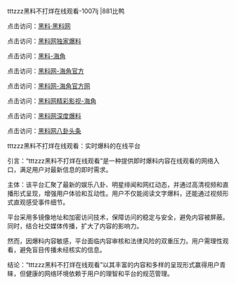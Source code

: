 tttzzz黑料不打烊在线观看-1007lj |881比鸭

点击访问：<a href="https://heiliaolvzlu3.pages.dev">黑料·黑料网</a>

点击访问：<a href="https://heiliaoyvnrda.pages.dev">黑料网独家爆料</a>

点击访问：<a href="https://heiliaoox6jgh3.pages.dev">黑料-海角</a>

点击访问：<a href="https://heiliao5s28gk.pages.dev">黑料网-海角官方</a>

点击访问：<a href="https://heiliaokof3cy.pages.dev">黑料网-海角官方网</a>

点击访问：<a href="https://heiliao3gvg9.pages.dev">黑料网精彩影视-海角</a>

点击访问：<a href="https://heiliaoxrq8i9.pages.dev">黑料网深度爆料</a>

点击访问：<a href="https://heiliaoryrhyu.pages.dev">黑料网八卦头条</a>

tttzzz黑料不打烊在线观看：实时爆料的在线平台

引言：“tttzzz黑料不打烊在线观看”是一种提供即时爆料内容在线观看的网络入口，满足用户对最新信息的即时需求。

主体：该平台汇聚了最新的娱乐八卦、明星绯闻和网红动态，并通过高清视频和直播形式呈现，增强用户体验和互动性。用户不仅能阅读文字爆料，还能通过视频形式直观感受事件细节。

平台采用多镜像地址和加密访问技术，保障访问的稳定与安全，避免内容被屏蔽。同时，结合社交媒体传播，扩大了内容的影响力。

然而，因爆料内容敏感，平台面临内容审核和法律风险的双重压力。用户需理性观看，避免盲目传播未经核实的信息。

结论：“tttzzz黑料不打烊在线观看”以其丰富的内容和多样的呈现形式赢得用户青睐，但健康的网络环境依赖于用户的理智和平台的规范管理。
